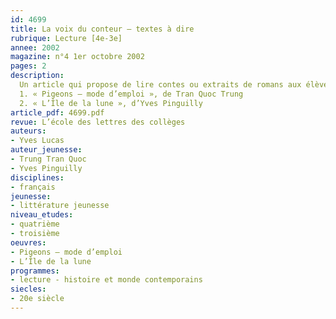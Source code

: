 ```yaml
---
id: 4699
title: La voix du conteur – textes à dire
rubrique: Lecture [4e-3e]
annee: 2002
magazine: n°4 1er octobre 2002
pages: 2
description: 
  Un article qui propose de lire contes ou extraits de romans aux élèves.
  1. « Pigeons – mode d’emploi », de Tran Quoc Trung
  2. « L’Île de la lune », d’Yves Pinguilly
article_pdf: 4699.pdf
revue: L’école des lettres des collèges
auteurs:
- Yves Lucas
auteur_jeunesse:
- Trung Tran Quoc
- Yves Pinguilly
disciplines:
- français
jeunesse:
- littérature jeunesse
niveau_etudes:
- quatrième
- troisième
oeuvres:
- Pigeons – mode d’emploi
- L’Île de la lune
programmes:
- lecture - histoire et monde contemporains
siecles:
- 20e siècle
---
```

